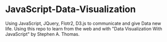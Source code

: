 # JavaScript-Data-Visualization
Using JavaScript, JQuery, Flotr2, D3.js to communicate and give Data new life. Using this repo to learn from the web and with "Data Visualization With JavaScript" by Stephen A. Thomas.
